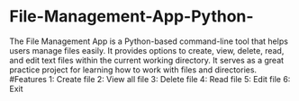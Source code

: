 # File-Management-App-Python-
The File Management App is a Python-based command-line tool that helps users manage files easily. It provides options to create, view, delete, read, and edit text files within the current working directory. It serves as a great practice project for learning how to work with files and directories.
#Features
1: Create file
2: View all file
3: Delete file
4: Read file
5: Edit file
6: Exit
